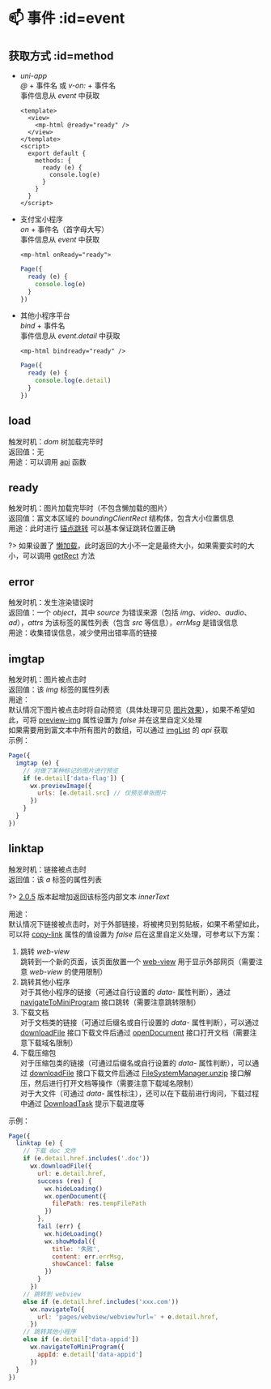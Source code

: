 # 📫 事件 :id=event

## 获取方式 :id=method
- *uni-app*  
  *@* + 事件名 或 *v-on:* + 事件名  
  事件信息从 *event* 中获取  
  ```vue
  <template>
    <view>
      <mp-html @ready="ready" />
    </view>
  </template>
  <script>
    export default {
      methods: {
        ready (e) {
          console.log(e)
        }
      }
    }
  </script>
  ```

- 支付宝小程序  
  *on* + 事件名（首字母大写）  
  事件信息从 *event* 中获取  
  ```axml
  <mp-html onReady="ready">
  ```
  ```javascript
  Page({
    ready (e) {
      console.log(e)
    }
  })
  ```

- 其他小程序平台  
  *bind* + 事件名  
  事件信息从 *event.detail* 中获取  
  ```wxml
  <mp-html bindready="ready" />
  ```
  ```javascript
  Page({
    ready (e) {
      console.log(e.detail)
    }
  })
  ```

## load
触发时机：*dom* 树加载完毕时  
返回值：无  
用途：可以调用 [api](advanced/api) 函数  

## ready
触发时机：图片加载完毕时（不包含懒加载的图片）  
返回值：富文本区域的 *boundingClientRect* 结构体，包含大小位置信息  
用途：此时进行 [锚点跳转](advanced/api#navigateTo) 可以基本保证跳转位置正确  

?> 如果设置了 [懒加载](basic/prop#lazy-load)，此时返回的大小不一定是最终大小，如果需要实时的大小，可以调用 [getRect](advanced/api#getRect) 方法  

## error
触发时机：发生渲染错误时  
返回值：一个 *object*，其中 *source* 为错误来源（包括 *img*、*video*、*audio*、*ad*），*attrs* 为该标签的属性列表（包含 *src* 等信息），*errMsg* 是错误信息  
用途：收集错误信息，减少使用出错率高的链接  

## imgtap
触发时机：图片被点击时  
返回值：该 *img* 标签的属性列表  
用途：  
默认情况下图片被点击时将自动预览（具体处理可见 [图片效果](overview/feature#img)），如果不希望如此，可将 [preview-img](basic/prop#preview-img) 属性设置为 *false* 并在这里自定义处理  
如果需要用到富文本中所有图片的数组，可以通过 [imgList](advanced/api#imgList) 的 *api* 获取  
示例：  
```javascript
Page({
  imgtap (e) {
    // 对做了某种标记的图片进行预览
    if (e.detail['data-flag']) {
      wx.previewImage({
        urls: [e.detail.src] // 仅预览单张图片
      })
    }
  }
})
```


## linktap
触发时机：链接被点击时  
返回值：该 *a* 标签的属性列表  

?> [2.0.5](changelog/changelog#v205) 版本起增加返回该标签内部文本 *innerText*

用途：  
默认情况下链接被点击时，对于外部链接，将被拷贝到剪贴板，如果不希望如此，可以将 [copy-link](basic/prop#copy-link) 属性的值设置为 *false* 后在这里自定义处理，可参考以下方案：  

1. 跳转 *web-view*  
   跳转到一个新的页面，该页面放置一个 [web-view](https://developers.weixin.qq.com/miniprogram/dev/component/web-view.html) 用于显示外部网页（需要注意 *web-view* 的使用限制）  
2. 跳转其他小程序  
   对于其他小程序的链接（可通过自行设置的 *data-* 属性判断），通过 [navigateToMiniProgram](https://developers.weixin.qq.com/miniprogram/dev/api/open-api/miniprogram-navigate/wx.navigateToMiniProgram.html) 接口跳转（需要注意跳转限制）  
3. 下载文档  
   对于文档类的链接（可通过后缀名或自行设置的 *data-* 属性判断），可以通过 [downloadFile](https://developers.weixin.qq.com/miniprogram/dev/api/network/download/wx.downloadFile.html) 接口下载文件后通过 [openDocument](https://developers.weixin.qq.com/miniprogram/dev/api/file/wx.openDocument.html) 接口打开文档（需要注意下载域名限制）  
4. 下载压缩包  
   对于压缩包类的链接（可通过后缀名或自行设置的 *data-* 属性判断），可以通过 [downloadFile](https://developers.weixin.qq.com/miniprogram/dev/api/network/download/wx.downloadFile.html) 接口下载文件后通过 [FileSystemManager.unzip](https://developers.weixin.qq.com/miniprogram/dev/api/file/FileSystemManager.unzip.html) 接口解压，然后进行打开文档等操作（需要注意下载域名限制）  
   对于大文件（可通过 *data-* 属性标注），还可以在下载前进行询问，下载过程中通过 [DownloadTask](https://developers.weixin.qq.com/miniprogram/dev/api/network/download/DownloadTask.html) 提示下载进度等  

示例：  
```javascript
Page({
  linktap (e) {
    // 下载 doc 文件
    if (e.detail.href.includes('.doc'))
      wx.downloadFile({
        url: e.detail.href,
        success (res) {
          wx.hideLoading()
          wx.openDocument({
            filePath: res.tempFilePath
          })
        },
        fail (err) {
          wx.hideLoading()
          wx.showModal({
            title: '失败',
            content: err.errMsg,
            showCancel: false
          })
        }
      })
    // 跳转到 webview
    else if (e.detail.href.includes('xxx.com'))
      wx.navigateTo({
        url: 'pages/webview/webview?url=' + e.detail.href,
      })
    // 跳转其他小程序
    else if (e.detail['data-appid'])
      wx.navigateToMiniProgram({
        appId: e.detail['data-appid']
      })
  }
})
```
